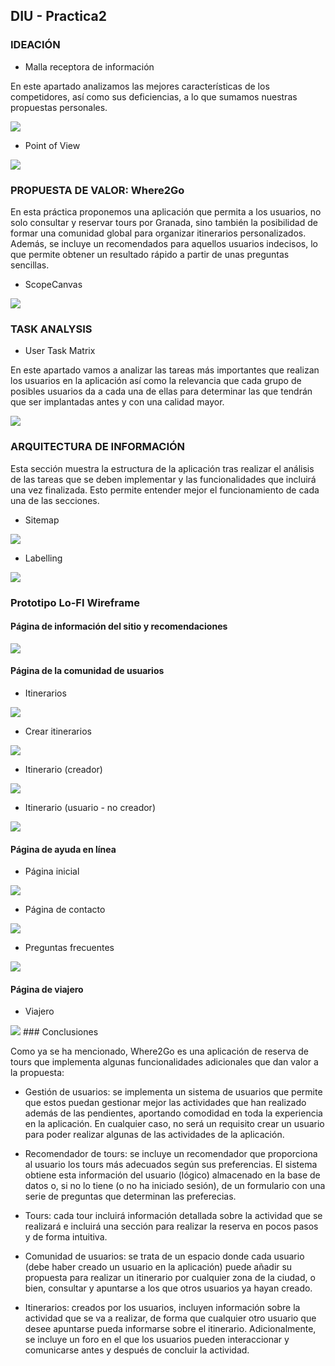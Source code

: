 ## DIU - Practica2

### IDEACIÓN

* Malla receptora de información 

En este apartado analizamos las mejores características de los competidores, así como sus deficiencias, a lo que sumamos nuestras propuestas personales.

<img src="malla_receptora.png">

* Point of View 
<img src="pov.png">

### PROPUESTA DE VALOR: Where2Go

En esta práctica proponemos una aplicación que permita a los usuarios, no solo consultar y reservar tours por Granada, sino también la posibilidad de formar una comunidad global para organizar itinerarios personalizados. Además, se incluye un recomendados para aquellos usuarios indecisos, lo que permite obtener un resultado rápido a partir de unas preguntas sencillas.

* ScopeCanvas
<img src="scopecanvas.png">


### TASK ANALYSIS

* User Task Matrix 

En este apartado vamos a analizar las tareas más importantes que realizan los usuarios en la aplicación así como la relevancia que cada grupo de posibles usuarios da a cada una de ellas para determinar las que tendrán que ser implantadas antes y con una calidad mayor.

<img src="matriz_tareas.png">


### ARQUITECTURA DE INFORMACIÓN

Esta sección muestra la estructura de la aplicación tras realizar el análisis de las tareas que se deben implementar y las funcionalidades que incluirá una vez finalizada. Esto permite entender mejor el funcionamiento de cada una de las secciones.

* Sitemap 
<img src="sitemap.png">

* Labelling 
<img src="labelling.png">


### Prototipo Lo-FI Wireframe

#### Página de información del sitio y recomendaciones

<img src="wireframe0.png">

#### Página de la comunidad de usuarios

- Itinerarios
<img src="itinerarios.png">

- Crear itinerarios
<img src="crear_itinerario.png">

- Itinerario (creador)
<img src="itinerario_creador.png">

- Itinerario (usuario - no creador)
<img src="itinerario_usuario.png">

#### Página de ayuda en línea

- Página inicial
<img src="ayuda.png">

- Página de contacto
<img src="contacto.png">

- Preguntas frecuentes
<img src="faq.png">

#### Página de viajero
- Viajero
<img src="viajero.jpeg">
### Conclusiones  

Como ya se ha mencionado, Where2Go es una aplicación de reserva de tours que implementa algunas funcionalidades adicionales que dan valor a la propuesta:

- Gestión de usuarios: se implementa un sistema de usuarios que permite que estos puedan gestionar mejor las actividades que han realizado además de las pendientes, aportando comodidad en toda la experiencia en la aplicación. En cualquier caso, no será un requisito crear un usuario para poder realizar algunas de las actividades de la aplicación.

- Recomendador de tours: se incluye un recomendador que proporciona al usuario los tours más adecuados según sus preferencias. El sistema obtiene esta información del usuario (lógico) almacenado en la base de datos o, si no lo tiene (o no ha iniciado sesión), de un formulario con una serie de preguntas que determinan las preferecias.

- Tours: cada tour incluirá información detallada sobre la actividad que se realizará e incluirá una sección para realizar la reserva en pocos pasos y de forma intuitiva.

- Comunidad de usuarios: se trata de un espacio donde cada usuario (debe haber creado un usuario en la aplicación) puede añadir su propuesta para realizar un itinerario por cualquier zona de la ciudad, o bien, consultar y apuntarse a los que otros usuarios ya hayan creado.

- Itinerarios: creados por los usuarios, incluyen información sobre la actividad que se va a realizar, de forma que cualquier otro usuario que desee apuntarse pueda informarse sobre el itinerario. Adicionalmente, se incluye un foro en el que los usuarios pueden interaccionar y comunicarse antes y después de concluir la actividad.
